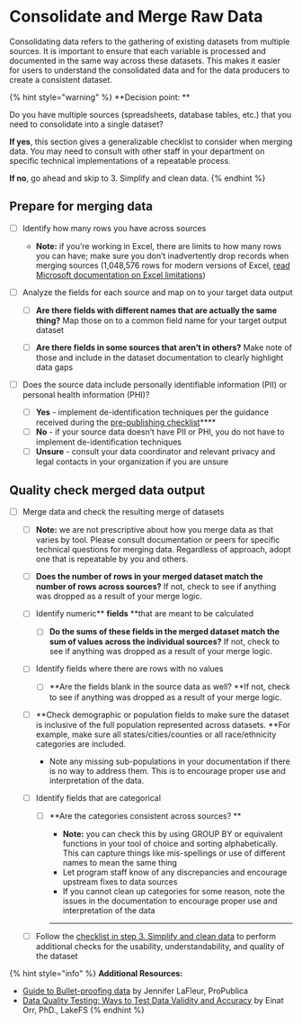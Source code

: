 # Consolidate and Merge Raw Data

Consolidating data refers to the gathering of existing datasets from multiple sources. It is important to ensure that each variable is processed and documented in the same way across these datasets. This makes it easier for users to understand the consolidated data and for the data producers to create a consistent dataset.

{% hint style="warning" %}
**Decision point: **

Do you have multiple sources (spreadsheets, database tables, etc.) that you need to consolidate into a single dataset? 

**If yes**, this section gives a generalizable checklist to consider when merging data. You may need to consult with other staff in your department on specific technical implementations of a repeatable process. 

**If no**, go ahead and skip to 3. Simplify and clean data. 
{% endhint %}

## Prepare for merging data

*   [ ] Identify how many rows you have across sources

    * **Note:** if you’re working in Excel, there are limits to how many rows you can have; make sure you don’t inadvertently drop records when merging sources (1,048,576 rows for modern versions of Excel, [read Microsoft documentation on Excel limitations](https://support.microsoft.com/en-us/office/excel-specifications-and-limits-1672b34d-7043-467e-8e27-269d656771c3))


*   [ ] Analyze the fields for each source and map on to your target data output

    * [ ] **Are there fields with different names that are actually the same thing?** Map those on to a common field name for your target output dataset
    * [ ] **Are there fields in some sources that aren’t in others?** Make note of those and include in the dataset documentation to clearly highlight data gaps


* [ ] Does the source data include personally identifiable information (PII) or personal health information (PHI)?
  * [ ] **Yes** - implement de-identification techniques per the guidance received during the [pre-publishing checklist](review-the-pre-publishing-checklist.md)****
  * [ ] **No** - if your source data doesn’t have PII or PHI, you do not have to implement de-identification techniques
  * [ ] **Unsure** - consult your data coordinator and relevant privacy and legal contacts in your organization if you are unsure

## Quality check merged data output

*   [ ] Merge data and check the resulting merge of datasets

    * [ ] **Note:** we are not prescriptive about how you merge data as that varies by tool. Please consult documentation or peers for specific technical questions for merging data. Regardless of approach, adopt one that is repeatable by you and others.



    * [ ] **Does the number of rows in your merged dataset match the number of rows across sources?** If not, check to see if anything was dropped as a result of your merge logic.



    *   [ ] Identify numeric** **fields** **that are meant to be calculated

        * [ ] **Do the sums of these fields in the merged dataset match the sum of values across the individual sources?** If not, check to see if anything was dropped as a result of your merge logic.


    *   [ ] Identify fields where there are rows with no values

        * [ ] **Are the fields blank in the source data as well? **If not, check to see if anything was dropped as a result of your merge logic.


    *   [ ] **Check demographic or population fields to make sure the dataset is inclusive of the full population represented across datasets. **For example, make sure all states/cities/counties or all race/ethnicity categories are included.

        * Note any missing sub-populations in your documentation if there is no way to address them. This is to encourage proper use and interpretation of the data.


    * [ ] Identify fields that are categorical
      *   [ ] **Are the categories consistent across sources? **

          * **Note:** you can check this by using GROUP BY or equivalent functions in your tool of choice and sorting alphabetically. This can capture things like mis-spellings or use of different names to mean the same thing
          * Let program staff know of any discrepancies and encourage upstream fixes to data sources
          * If you cannot clean up categories for some reason, note the issues in the documentation to encourage proper use and interpretation of the data

          ****
    * [ ] Follow the [checklist in step 3. Simplify and clean data](simplify-and-clean-data.md) to perform additional checks for the usability, understandability, and quality of the dataset



{% hint style="info" %}
**Additional Resources:** 

* [Guide to Bullet-proofing data](https://github.com/propublica/guides/blob/master/data-bulletproofing.md) by Jennifer LaFleur, ProPublica
* [Data Quality Testing: Ways to Test Data Validity and Accuracy](https://lakefs.io/data-quality-testing/) by Einat Orr, PhD., LakeFS
{% endhint %}
